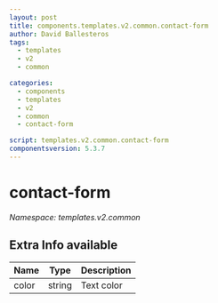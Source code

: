 ```yaml
---
layout: post
title: components.templates.v2.common.contact-form
author: David Ballesteros
tags:
  - templates
  - v2
  - common

categories:
  - components
  - templates
  - v2
  - common
  - contact-form

script: templates.v2.common.contact-form
componentsversion: 5.3.7
---
```

# contact-form

*Namespace: templates.v2.common*

## Extra Info available

| Name | Type | Description |
| --- | --- | --- |
| color | string | Text color |